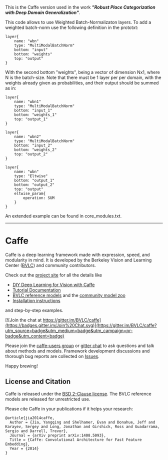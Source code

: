 This is the Caffe version used in the work **_"Robust Place Categorization with Deep Domain Generalization"_**.

This code allows to use Weighted Batch-Normalizaton layers. To add a weighted batch-norm use the following definition in the prototxt:


    layer{
        name: "wbn"
        type: "MultiModalBatchNorm"
        bottom: "input"
        bottom: "weights"
        top: "output"
    }




With the second bottom "weights", being a vector of dimension Nx1, where N is the batch-size. Note that there must be 1 layer per per domain, with the weights already given as probabilities, and their output should be summed as in: 

    layer{
        name: "wbn1"
        type: "MultiModalBatchNorm"
        bottom: "input_1"
        bottom: "weights_1"
        top: "output_1"
    }

    layer{
        name: "wbn2"
        type: "MultiModalBatchNorm"
        bottom: "input_2"
        bottom: "weights_2"
        top: "output_2"
    }

    layer{
        name: "wbn"
        type: "Eltwise"
        bottom: "output_1"
        bottom: "output_2"
        top: "output"
        eltwise_param{
            operation: SUM
        }
    }


An extended example can be found in core_modules.txt.


--------------------------------------------------------------------------------------------------------------------------------


# Caffe


Caffe is a deep learning framework made with expression, speed, and modularity in mind.
It is developed by the Berkeley Vision and Learning Center ([BVLC](http://bvlc.eecs.berkeley.edu)) and community contributors.

Check out the [project site](http://caffe.berkeleyvision.org) for all the details like

- [DIY Deep Learning for Vision with Caffe](https://docs.google.com/presentation/d/1UeKXVgRvvxg9OUdh_UiC5G71UMscNPlvArsWER41PsU/edit#slide=id.p)
- [Tutorial Documentation](http://caffe.berkeleyvision.org/tutorial/)
- [BVLC reference models](http://caffe.berkeleyvision.org/model_zoo.html) and the [community model zoo](https://github.com/BVLC/caffe/wiki/Model-Zoo)
- [Installation instructions](http://caffe.berkeleyvision.org/installation.html)

and step-by-step examples.

[![Join the chat at https://gitter.im/BVLC/caffe](https://badges.gitter.im/Join%20Chat.svg)](https://gitter.im/BVLC/caffe?utm_source=badge&utm_medium=badge&utm_campaign=pr-badge&utm_content=badge)

Please join the [caffe-users group](https://groups.google.com/forum/#!forum/caffe-users) or [gitter chat](https://gitter.im/BVLC/caffe) to ask questions and talk about methods and models.
Framework development discussions and thorough bug reports are collected on [Issues](https://github.com/BVLC/caffe/issues).

Happy brewing!

## License and Citation

Caffe is released under the [BSD 2-Clause license](https://github.com/BVLC/caffe/blob/master/LICENSE).
The BVLC reference models are released for unrestricted use.

Please cite Caffe in your publications if it helps your research:

    @article{jia2014caffe,
      Author = {Jia, Yangqing and Shelhamer, Evan and Donahue, Jeff and Karayev, Sergey and Long, Jonathan and Girshick, Ross and Guadarrama, Sergio and Darrell, Trevor},
      Journal = {arXiv preprint arXiv:1408.5093},
      Title = {Caffe: Convolutional Architecture for Fast Feature Embedding},
      Year = {2014}
    }
